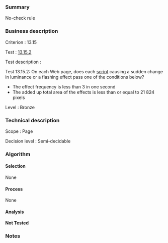 ### Summary

No-check rule

### Business description

Criterion : 13.15

Test : [13.15.2](http://www.accessiweb.org/index.php/accessiweb-22-english-version.html#test-13-15-2)

Test description :

Test 13.15.2: On each Web page, does each [script](http://www.accessiweb.org/index.php/glossary-76.html#mScript) causing a sudden change in luminance or a flashing effect pass one of the conditions below?

 * The effect frequency is less than 3 in one second
 * The added up total area of the effects is less than or equal to 21 824 pixels

Level : Bronze 

### Technical description

Scope : Page

Decision level : Semi-decidable

### Algorithm

#### Selection

None

#### Process

None

#### Analysis

**Not Tested**

### Notes

